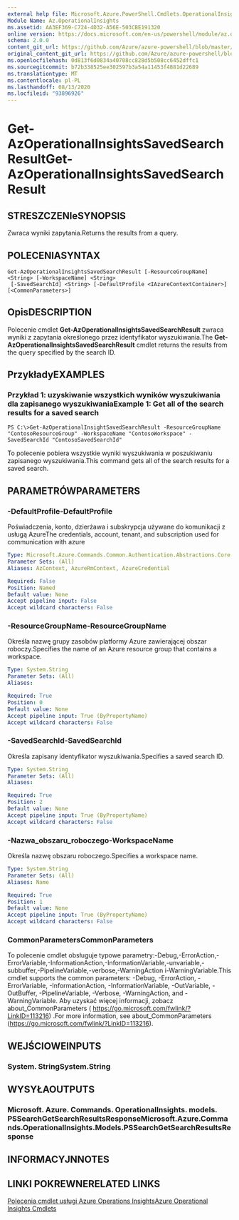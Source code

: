 ```yaml
---
external help file: Microsoft.Azure.PowerShell.Cmdlets.OperationalInsights.dll-Help.xml
Module Name: Az.OperationalInsights
ms.assetid: AA3EF369-C724-4D32-A56E-503CBE191320
online version: https://docs.microsoft.com/en-us/powershell/module/az.operationalinsights/get-azoperationalinsightssavedsearchresult
schema: 2.0.0
content_git_url: https://github.com/Azure/azure-powershell/blob/master/src/OperationalInsights/OperationalInsights/help/Get-AzOperationalInsightsSavedSearchResult.md
original_content_git_url: https://github.com/Azure/azure-powershell/blob/master/src/OperationalInsights/OperationalInsights/help/Get-AzOperationalInsightsSavedSearchResult.md
ms.openlocfilehash: 0d813f6d0834a40708cc828d5b508cc6452dffc1
ms.sourcegitcommit: b72b338525ee302597b3a54a11453f4881d22689
ms.translationtype: MT
ms.contentlocale: pl-PL
ms.lasthandoff: 08/13/2020
ms.locfileid: "93896926"
---
```

# <span data-ttu-id="07c2b-101">Get-AzOperationalInsightsSavedSearchResult</span><span class="sxs-lookup"><span data-stu-id="07c2b-101">Get-AzOperationalInsightsSavedSearchResult</span></span>

## <span data-ttu-id="07c2b-102">STRESZCZENIe</span><span class="sxs-lookup"><span data-stu-id="07c2b-102">SYNOPSIS</span></span>
<span data-ttu-id="07c2b-103">Zwraca wyniki zapytania.</span><span class="sxs-lookup"><span data-stu-id="07c2b-103">Returns the results from a query.</span></span>

## <span data-ttu-id="07c2b-104">POLECENIA</span><span class="sxs-lookup"><span data-stu-id="07c2b-104">SYNTAX</span></span>

```
Get-AzOperationalInsightsSavedSearchResult [-ResourceGroupName] <String> [-WorkspaceName] <String>
 [-SavedSearchId] <String> [-DefaultProfile <IAzureContextContainer>] [<CommonParameters>]
```

## <span data-ttu-id="07c2b-105">Opis</span><span class="sxs-lookup"><span data-stu-id="07c2b-105">DESCRIPTION</span></span>
<span data-ttu-id="07c2b-106">Polecenie cmdlet **Get-AzOperationalInsightsSavedSearchResult** zwraca wyniki z zapytania określonego przez identyfikator wyszukiwania.</span><span class="sxs-lookup"><span data-stu-id="07c2b-106">The **Get-AzOperationalInsightsSavedSearchResult** cmdlet returns the results from the query specified by the search ID.</span></span>

## <span data-ttu-id="07c2b-107">Przykłady</span><span class="sxs-lookup"><span data-stu-id="07c2b-107">EXAMPLES</span></span>

### <span data-ttu-id="07c2b-108">Przykład 1: uzyskiwanie wszystkich wyników wyszukiwania dla zapisanego wyszukiwania</span><span class="sxs-lookup"><span data-stu-id="07c2b-108">Example 1: Get all of the search results for a saved search</span></span>
```
PS C:\>Get-AzOperationalInsightSavedSearchResult -ResourceGroupName "ContosoResourceGroup" -WorkspaceName "ContosoWorkspace" -SavedSearchId "ContosoSavedSearchId"
```

<span data-ttu-id="07c2b-109">To polecenie pobiera wszystkie wyniki wyszukiwania w poszukiwaniu zapisanego wyszukiwania.</span><span class="sxs-lookup"><span data-stu-id="07c2b-109">This command gets all of the search results for a saved search.</span></span>

## <span data-ttu-id="07c2b-110">PARAMETRÓW</span><span class="sxs-lookup"><span data-stu-id="07c2b-110">PARAMETERS</span></span>

### <span data-ttu-id="07c2b-111">-DefaultProfile</span><span class="sxs-lookup"><span data-stu-id="07c2b-111">-DefaultProfile</span></span>
<span data-ttu-id="07c2b-112">Poświadczenia, konto, dzierżawa i subskrypcja używane do komunikacji z usługą Azure</span><span class="sxs-lookup"><span data-stu-id="07c2b-112">The credentials, account, tenant, and subscription used for communication with azure</span></span>

```yaml
Type: Microsoft.Azure.Commands.Common.Authentication.Abstractions.Core.IAzureContextContainer
Parameter Sets: (All)
Aliases: AzContext, AzureRmContext, AzureCredential

Required: False
Position: Named
Default value: None
Accept pipeline input: False
Accept wildcard characters: False
```

### <span data-ttu-id="07c2b-113">-ResourceGroupName</span><span class="sxs-lookup"><span data-stu-id="07c2b-113">-ResourceGroupName</span></span>
<span data-ttu-id="07c2b-114">Określa nazwę grupy zasobów platformy Azure zawierającej obszar roboczy.</span><span class="sxs-lookup"><span data-stu-id="07c2b-114">Specifies the name of an Azure resource group that contains a workspace.</span></span>

```yaml
Type: System.String
Parameter Sets: (All)
Aliases:

Required: True
Position: 0
Default value: None
Accept pipeline input: True (ByPropertyName)
Accept wildcard characters: False
```

### <span data-ttu-id="07c2b-115">-SavedSearchId</span><span class="sxs-lookup"><span data-stu-id="07c2b-115">-SavedSearchId</span></span>
<span data-ttu-id="07c2b-116">Określa zapisany identyfikator wyszukiwania.</span><span class="sxs-lookup"><span data-stu-id="07c2b-116">Specifies a saved search ID.</span></span>

```yaml
Type: System.String
Parameter Sets: (All)
Aliases:

Required: True
Position: 2
Default value: None
Accept pipeline input: True (ByPropertyName)
Accept wildcard characters: False
```

### <span data-ttu-id="07c2b-117">-Nazwa_obszaru_roboczego</span><span class="sxs-lookup"><span data-stu-id="07c2b-117">-WorkspaceName</span></span>
<span data-ttu-id="07c2b-118">Określa nazwę obszaru roboczego.</span><span class="sxs-lookup"><span data-stu-id="07c2b-118">Specifies a workspace name.</span></span>

```yaml
Type: System.String
Parameter Sets: (All)
Aliases: Name

Required: True
Position: 1
Default value: None
Accept pipeline input: True (ByPropertyName)
Accept wildcard characters: False
```

### <span data-ttu-id="07c2b-119">CommonParameters</span><span class="sxs-lookup"><span data-stu-id="07c2b-119">CommonParameters</span></span>
<span data-ttu-id="07c2b-120">To polecenie cmdlet obsługuje typowe parametry:-Debug,-ErrorAction,-ErrorVariable,-InformationAction,-InformationVariable,-unvariable,-subbuffer,-PipelineVariable,-verbose,-WarningAction i-WarningVariable.</span><span class="sxs-lookup"><span data-stu-id="07c2b-120">This cmdlet supports the common parameters: -Debug, -ErrorAction, -ErrorVariable, -InformationAction, -InformationVariable, -OutVariable, -OutBuffer, -PipelineVariable, -Verbose, -WarningAction, and -WarningVariable.</span></span> <span data-ttu-id="07c2b-121">Aby uzyskać więcej informacji, zobacz about_CommonParameters ( https://go.microsoft.com/fwlink/?LinkID=113216) .</span><span class="sxs-lookup"><span data-stu-id="07c2b-121">For more information, see about_CommonParameters (https://go.microsoft.com/fwlink/?LinkID=113216).</span></span>

## <span data-ttu-id="07c2b-122">WEJŚCIOWE</span><span class="sxs-lookup"><span data-stu-id="07c2b-122">INPUTS</span></span>

### <span data-ttu-id="07c2b-123">System. String</span><span class="sxs-lookup"><span data-stu-id="07c2b-123">System.String</span></span>

## <span data-ttu-id="07c2b-124">WYSYŁA</span><span class="sxs-lookup"><span data-stu-id="07c2b-124">OUTPUTS</span></span>

### <span data-ttu-id="07c2b-125">Microsoft. Azure. Commands. OperationalInsights. models. PSSearchGetSearchResultsResponse</span><span class="sxs-lookup"><span data-stu-id="07c2b-125">Microsoft.Azure.Commands.OperationalInsights.Models.PSSearchGetSearchResultsResponse</span></span>

## <span data-ttu-id="07c2b-126">INFORMACYJN</span><span class="sxs-lookup"><span data-stu-id="07c2b-126">NOTES</span></span>

## <span data-ttu-id="07c2b-127">LINKI POKREWNE</span><span class="sxs-lookup"><span data-stu-id="07c2b-127">RELATED LINKS</span></span>

[<span data-ttu-id="07c2b-128">Polecenia cmdlet usługi Azure Operations Insights</span><span class="sxs-lookup"><span data-stu-id="07c2b-128">Azure Operational Insights Cmdlets</span></span>](/powershell/module/az.operationalinsights)



